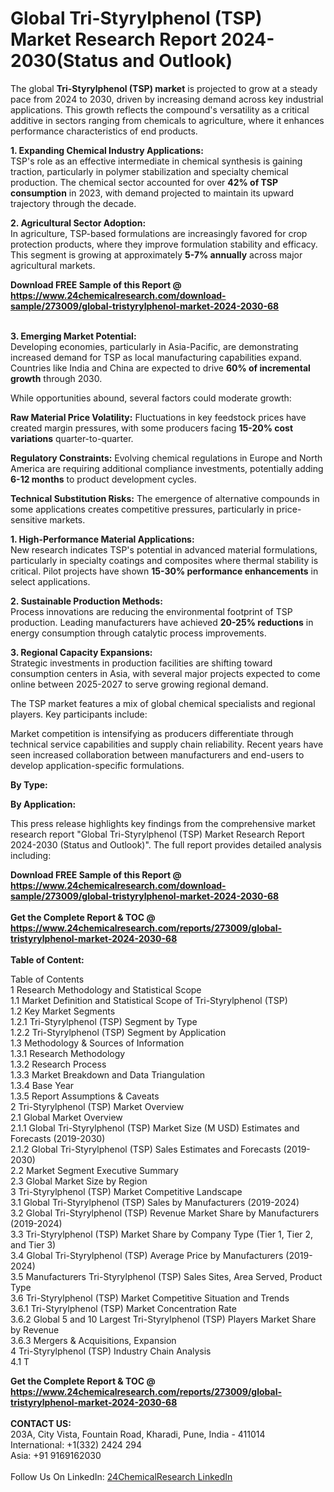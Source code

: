 <h1>Global Tri-Styrylphenol (TSP) Market Research Report 2024-2030(Status and Outlook)</h1><p>The global <strong>Tri-Styrylphenol (TSP) market</strong> is projected to grow at a steady pace from 2024 to 2030, driven by increasing demand across key industrial applications. This growth reflects the compound's versatility as a critical additive in sectors ranging from chemicals to agriculture, where it enhances performance characteristics of end products.</p><p><strong>1. Expanding Chemical Industry Applications:</strong><br>
TSP's role as an effective intermediate in chemical synthesis is gaining traction, particularly in polymer stabilization and specialty chemical production. The chemical sector accounted for over <strong>42% of TSP consumption</strong> in 2023, with demand projected to maintain its upward trajectory through the decade.</p><p><strong>2. Agricultural Sector Adoption:</strong><br>
In agriculture, TSP-based formulations are increasingly favored for crop protection products, where they improve formulation stability and efficacy. This segment is growing at approximately <strong>5-7% annually</strong> across major agricultural markets.</p><div><b>Download FREE Sample of this Report @ 
            <a href="https://www.24chemicalresearch.com/download-sample/273009/global-tristyrylphenol-market-2024-2030-68">
            https://www.24chemicalresearch.com/download-sample/273009/global-tristyrylphenol-market-2024-2030-68</a></b></div><br><p><strong>3. Emerging Market Potential:</strong><br>
Developing economies, particularly in Asia-Pacific, are demonstrating increased demand for TSP as local manufacturing capabilities expand. Countries like India and China are expected to drive <strong>60% of incremental growth</strong> through 2030.</p><p>While opportunities abound, several factors could moderate growth:</p><p><strong>Raw Material Price Volatility:</strong> Fluctuations in key feedstock prices have created margin pressures, with some producers facing <strong>15-20% cost variations</strong> quarter-to-quarter.</p><p><strong>Regulatory Constraints:</strong> Evolving chemical regulations in Europe and North America are requiring additional compliance investments, potentially adding <strong>6-12 months</strong> to product development cycles.</p><p><strong>Technical Substitution Risks:</strong> The emergence of alternative compounds in some applications creates competitive pressures, particularly in price-sensitive markets.</p><p><strong>1. High-Performance Material Applications:</strong><br>
New research indicates TSP's potential in advanced material formulations, particularly in specialty coatings and composites where thermal stability is critical. Pilot projects have shown <strong>15-30% performance enhancements</strong> in select applications.</p><p><strong>2. Sustainable Production Methods:</strong><br>
Process innovations are reducing the environmental footprint of TSP production. Leading manufacturers have achieved <strong>20-25% reductions</strong> in energy consumption through catalytic process improvements.</p><p><strong>3. Regional Capacity Expansions:</strong><br>
Strategic investments in production facilities are shifting toward consumption centers in Asia, with several major projects expected to come online between 2025-2027 to serve growing regional demand.</p><p>The TSP market features a mix of global chemical specialists and regional players. Key participants include:</p><p>Market competition is intensifying as producers differentiate through technical service capabilities and supply chain reliability. Recent years have seen increased collaboration between manufacturers and end-users to develop application-specific formulations.</p><p><strong>By Type:</strong></p><p><strong>By Application:</strong></p><p>This press release highlights key findings from the comprehensive market research report "Global Tri-Styrylphenol (TSP) Market Research Report 2024-2030 (Status and Outlook)". The full report provides detailed analysis including:</p><div><b>Download FREE Sample of this Report @ 
            <a href="https://www.24chemicalresearch.com/download-sample/273009/global-tristyrylphenol-market-2024-2030-68">
            https://www.24chemicalresearch.com/download-sample/273009/global-tristyrylphenol-market-2024-2030-68</a></b></div><br><div><b>Get the Complete Report & TOC @ 
            <a href="https://www.24chemicalresearch.com/reports/273009/global-tristyrylphenol-market-2024-2030-68">
            https://www.24chemicalresearch.com/reports/273009/global-tristyrylphenol-market-2024-2030-68</a></b></div><br>
            <b>Table of Content:</b><p>Table of Contents<br />
1 Research Methodology and Statistical Scope<br />
1.1 Market Definition and Statistical Scope of Tri-Styrylphenol (TSP)<br />
1.2 Key Market Segments<br />
1.2.1 Tri-Styrylphenol (TSP) Segment by Type<br />
1.2.2 Tri-Styrylphenol (TSP) Segment by Application<br />
1.3 Methodology & Sources of Information<br />
1.3.1 Research Methodology<br />
1.3.2 Research Process<br />
1.3.3 Market Breakdown and Data Triangulation<br />
1.3.4 Base Year<br />
1.3.5 Report Assumptions & Caveats<br />
2 Tri-Styrylphenol (TSP) Market Overview<br />
2.1 Global Market Overview<br />
2.1.1 Global Tri-Styrylphenol (TSP) Market Size (M USD) Estimates and Forecasts (2019-2030)<br />
2.1.2 Global Tri-Styrylphenol (TSP) Sales Estimates and Forecasts (2019-2030)<br />
2.2 Market Segment Executive Summary<br />
2.3 Global Market Size by Region<br />
3 Tri-Styrylphenol (TSP) Market Competitive Landscape<br />
3.1 Global Tri-Styrylphenol (TSP) Sales by Manufacturers (2019-2024)<br />
3.2 Global Tri-Styrylphenol (TSP) Revenue Market Share by Manufacturers (2019-2024)<br />
3.3 Tri-Styrylphenol (TSP) Market Share by Company Type (Tier 1, Tier 2, and Tier 3)<br />
3.4 Global Tri-Styrylphenol (TSP) Average Price by Manufacturers (2019-2024)<br />
3.5 Manufacturers Tri-Styrylphenol (TSP) Sales Sites, Area Served, Product Type<br />
3.6 Tri-Styrylphenol (TSP) Market Competitive Situation and Trends<br />
3.6.1 Tri-Styrylphenol (TSP) Market Concentration Rate<br />
3.6.2 Global 5 and 10 Largest Tri-Styrylphenol (TSP) Players Market Share by Revenue<br />
3.6.3 Mergers & Acquisitions, Expansion<br />
4 Tri-Styrylphenol (TSP) Industry Chain Analysis<br />
4.1 T</p><div><b>Get the Complete Report & TOC @ 
            <a href="https://www.24chemicalresearch.com/reports/273009/global-tristyrylphenol-market-2024-2030-68">
            https://www.24chemicalresearch.com/reports/273009/global-tristyrylphenol-market-2024-2030-68</a></b></div><br><b>CONTACT US:</b><br>
            203A, City Vista, Fountain Road, Kharadi, Pune, India - 411014<br>
            International: +1(332) 2424 294<br>
            Asia: +91 9169162030 <br><br>
            Follow Us On LinkedIn: <a href="https://www.linkedin.com/company/24chemicalresearch/">24ChemicalResearch LinkedIn</a>
